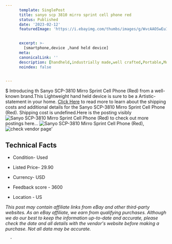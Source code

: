 ```yaml
---
      template: SinglePost
      title: sanyo scp 3810 mirro sprint cell phone red 
      status: Published
      date: '2023-02-12'
      featuredImage: 'https://i.ebayimg.com/thumbs/images/g/WvcAAOSwEu1jhRmc/s-l225.jpg'
       

      excerpt: >-
        [smartphone,device ,hand held device]
      meta:
      canonicalLink: ''
      description: [handheld,industrially made,well crafted,Portable,Mobile,Compact,Convenient,Lightweight,Maneuverable,Man-portable,Miniature,Carriable,Hand-held,Light,Holdable,Transportable,Mobile device,Pocket-sized,On-the-go,Wireless,Cordless,Compact size,Convenient size, smartphone,device ,hand held device]
      noindex: false
      

---
```

$
      Introducing th Sanyo SCP-3810 Mirro Sprint Cell Phone  (Red) from a well-known brand.This Lightweight hand held device is sure to be a Artistic-statement in your home. [Click Here](https://www.ebay.com/itm/175509374326?hash=item28dd2c8576%3Ag%3AWvcAAOSwEu1jhRmc&amdata=enc%3AAQAHAAAA4Oxver5Td2ICBpiOFJs0nAjywkTemIJBsUn82Eb%2F1DLiKz9%2F69%2FS0WHJRhc5aYDjeuQkzWKVIvWiCqVKFK%2FAjM34JTrRmudV95N7jbfDXTkMSeM4m0zNtmPrZzE0ww%2B3WaUrircMnR3KH78f0Nrjqq9U0BfKqtEuE56aRGI5uwM1QKR3O%2BO3a4GoH%2Br46oR9uiFGN2LMP3t9hOcBXc2heXPySoh9McbRptZe2%2BRxx1BP8cXPnCK0NCJKsXVp%2BQafRm6GkYAFIUcIwYgd0bTCHX5GV5aeASDE45PJcTVu7QpX&mkevt=1&mkcid=1&mkrid=711-53200-19255-0&campid=%253CePNCampaignId%253E&customid=%253CreferenceId%253E&toolid=10049) to read more to learn about the shipping costs and additional details for the Sanyo SCP-3810 Mirro Sprint Cell Phone  (Red). Shipping cost is undefined.Here is the posting visibly ![Sanyo SCP-3810 Mirro Sprint Cell Phone  (Red)](https://i.ebayimg.com/thumbs/images/g/WvcAAOSwEu1jhRmc/s-l225.jpg) to check out more postings here... ![Sanyo SCP-3810 Mirro Sprint Cell Phone  (Red)](https://i.ebayimg.com/images/g/WvcAAOSwEu1jhRmc/s-l500.jpg), ![check vendor page](https://origin-galleryplus.ebayimg.com/ws/web/175509374326_2_0_1/225x225.jpg,https://origin-galleryplus.ebayimg.com/ws/web/175509374326_3_0_1/225x225.jpg)'

      

 ## Technical Facts 



     
      

 - Condition- Used 


      

 - Listed Price- 29.90 


      

 - Currency- USD 


      

 - Feedback score - 3600 


      

 - Location - US 


      
      

 *_This post may contain affiliate links from eBay and other third-party websites. As an eBay affiliate, we earn from qualifying purchases. Although we do our best to keep the information up-to-date and accurate, please check the date and all details with the vendor's website before making a purchase. Not all data may be accurate._*




      -
